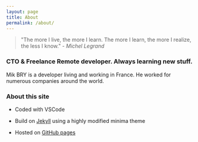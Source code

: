 ```yaml
---
layout: page
title: About
permalink: /about/
---
```


> "The more I live, the more I learn. The more I learn, the more I realize, the less I know." *- Michel Legrand*

### CTO & Freelance Remote developer. Always learning new stuff.

Mik BRY is a developer living and working in France. He worked for numerous companies around the world.

### About this site

- Coded with VSCode

- Build on [Jekyll](https://jekyllrb.com/) using a highly modified minima theme

- Hosted on [GitHub pages](https://pages.github.com/)

